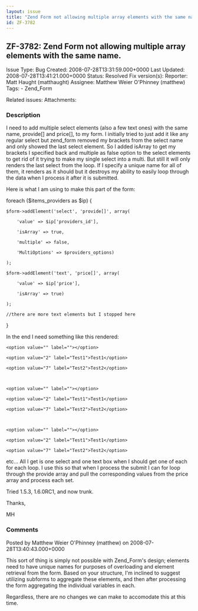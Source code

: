 ```yaml
---
layout: issue
title: "Zend Form not allowing multiple array elements with the same name."
id: ZF-3782
---
```


ZF-3782: Zend Form not allowing multiple array elements with the same name.
---------------------------------------------------------------------------

 Issue Type: Bug Created: 2008-07-28T13:31:59.000+0000 Last Updated: 2008-07-28T13:41:21.000+0000 Status: Resolved Fix version(s): 
 Reporter:  Matt Haught (matthaught)  Assignee:  Matthew Weier O'Phinney (matthew)  Tags: - Zend\_Form
 
 Related issues: 
 Attachments: 
### Description

I need to add multiple select elements (also a few text ones) with the same name, provide[] and price[], to my form. I initially tried to just add it like any regular select but zend\_form removed my brackets from the select name and only showed the last select element. So I added isArray to get my brackets I specified back and multiple as false option to the select elements to get rid of it trying to make my single select into a multi. But still it will only renders the last select from the loop. If I specify a unique name for all of them, it renders as it should but it destroys my ability to easily loop through the data when I process it after it is submitted.

Here is what I am using to make this part of the form:

foreach ($items\_providers as $ip) {

 
    $form->addElement('select', 'provide[]', array(
    
        'value' => $ip['providers_id'], 
    
        'isArray' => true,
    
        'multiple' => false,
    
        'MultiOptions' => $providers_options)
    
    );
    
    $form->addElement('text', 'price[]', array(
    
        'value' => $ip['price'],
    
        'isArray' => true)
    
    );
    
    //there are more text elements but I stopped here


}

In the end I need something like this rendered:

 
    <option value="" label=""></option>
    
    <option value="2" label="Test1">Test1</option>
    
    <option value="7" label="Test2">Test2</option>


 
    <option value="" label=""></option>
    
    <option value="2" label="Test1">Test1</option>
    
    <option value="7" label="Test2">Test2</option>


 
    <option value="" label=""></option>
    
    <option value="2" label="Test1">Test1</option>
    
    <option value="7" label="Test2">Test2</option>


etc... All I get is one select and one text box when I should get one of each for each loop. I use this so that when I process the submit I can for loop through the provide array and pull the corresponding values from the price array and process each set.

Tried 1.5.3, 1.6.0RC1, and now trunk.

Thanks,

MH

 

 

### Comments

Posted by Matthew Weier O'Phinney (matthew) on 2008-07-28T13:40:43.000+0000

This sort of thing is simply not possible with Zend\_Form's design; elements need to have unique names for purposes of overloading and element retrieval from the form. Based on your structure, I'm inclined to suggest utilizing subforms to aggregate these elements, and then after processing the form aggregating the individual variables in each.

Regardless, there are no changes we can make to accomodate this at this time.

 

 